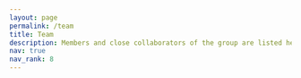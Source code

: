 ```yaml
---
layout: page
permalink: /team
title: Team
description: Members and close collaborators of the group are listed here
nav: true
nav_rank: 8
---
```




